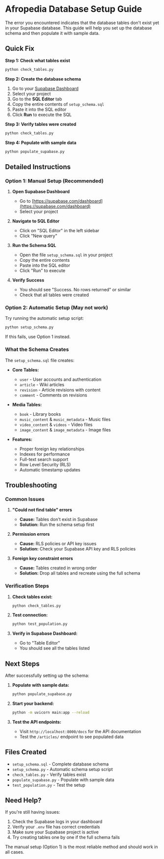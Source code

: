 # Afropedia Database Setup Guide

The error you encountered indicates that the database tables don't exist yet in your Supabase database. This guide will help you set up the database schema and then populate it with sample data.

## Quick Fix

**Step 1: Check what tables exist**
```bash
python check_tables.py
```

**Step 2: Create the database schema**
1. Go to your [Supabase Dashboard](https://supabase.com/dashboard)
2. Select your project
3. Go to the **SQL Editor** tab
4. Copy the entire contents of `setup_schema.sql`
5. Paste it into the SQL editor
6. Click **Run** to execute the SQL

**Step 3: Verify tables were created**
```bash
python check_tables.py
```

**Step 4: Populate with sample data**
```bash
python populate_supabase.py
```

## Detailed Instructions

### Option 1: Manual Setup (Recommended)

1. **Open Supabase Dashboard**
   - Go to [https://supabase.com/dashboard](https://supabase.com/dashboard)
   - Select your project

2. **Navigate to SQL Editor**
   - Click on "SQL Editor" in the left sidebar
   - Click "New query"

3. **Run the Schema SQL**
   - Open the file `setup_schema.sql` in your project
   - Copy the entire contents
   - Paste into the SQL editor
   - Click "Run" to execute

4. **Verify Success**
   - You should see "Success. No rows returned" or similar
   - Check that all tables were created

### Option 2: Automatic Setup (May not work)

Try running the automatic setup script:
```bash
python setup_schema.py
```

If this fails, use Option 1 instead.

### What the Schema Creates

The `setup_schema.sql` file creates:

- **Core Tables:**
  - `user` - User accounts and authentication
  - `article` - Wiki articles
  - `revision` - Article revisions with content
  - `comment` - Comments on revisions

- **Media Tables:**
  - `book` - Library books
  - `music_content` & `music_metadata` - Music files
  - `video_content` & `videos` - Video files
  - `image_content` & `image_metadata` - Image files

- **Features:**
  - Proper foreign key relationships
  - Indexes for performance
  - Full-text search support
  - Row Level Security (RLS)
  - Automatic timestamp updates

## Troubleshooting

### Common Issues

1. **"Could not find table" errors**
   - **Cause:** Tables don't exist in Supabase
   - **Solution:** Run the schema setup first

2. **Permission errors**
   - **Cause:** RLS policies or API key issues
   - **Solution:** Check your Supabase API key and RLS policies

3. **Foreign key constraint errors**
   - **Cause:** Tables created in wrong order
   - **Solution:** Drop all tables and recreate using the full schema

### Verification Steps

1. **Check tables exist:**
   ```bash
   python check_tables.py
   ```

2. **Test connection:**
   ```bash
   python test_population.py
   ```

3. **Verify in Supabase Dashboard:**
   - Go to "Table Editor"
   - You should see all the tables listed

## Next Steps

After successfully setting up the schema:

1. **Populate with sample data:**
   ```bash
   python populate_supabase.py
   ```

2. **Start your backend:**
   ```bash
   python -m uvicorn main:app --reload
   ```

3. **Test the API endpoints:**
   - Visit `http://localhost:8000/docs` for the API documentation
   - Test the `/articles/` endpoint to see populated data

## Files Created

- `setup_schema.sql` - Complete database schema
- `setup_schema.py` - Automatic schema setup script
- `check_tables.py` - Verify tables exist
- `populate_supabase.py` - Populate with sample data
- `test_population.py` - Test the setup

## Need Help?

If you're still having issues:

1. Check the Supabase logs in your dashboard
2. Verify your `.env` file has correct credentials
3. Make sure your Supabase project is active
4. Try creating tables one by one if the full schema fails

The manual setup (Option 1) is the most reliable method and should work in all cases.
